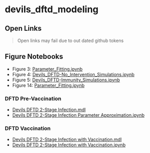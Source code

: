 # devils_dftd_modeling

## Open Links
 > Open links may fail due to out dated github tokens
 
## Figure Notebooks
 - Figure 3: [Parameter_Fitting.ipynb](https://open.stochss.org?open=https://raw.githubusercontent.com/StochSS/devils_dftd_modeling/develop/Parameter_Fitting.ipynb)
 - Figure 4: [Devils_DFTD-No_Intervention_Simulations.ipynb](https://open.stochss.org?open=https://raw.githubusercontent.com/StochSS/devils_dftd_modeling/develop/Devils_DFTD-No_Intervention_Simulations.ipynb)
 - Figure 5: [Devils_DFTD-Immunity_Simulations.ipynb](https://open.stochss.org?open=https://raw.githubusercontent.com/StochSS/devils_dftd_modeling/develop/Devils_DFTD-Immunity_Simulations.ipynb)
 - Figure 14: [Parameter_Fitting.ipynb](https://open.stochss.org?open=https://raw.githubusercontent.com/StochSS/devils_dftd_modeling/develop/Parameter_Fitting.ipynb)

### DFTD Pre-Vaccination
 - [Devils DFTD 2-Stage Infection.mdl](https://open.stochss.org?open=https://raw.githubusercontent.com/StochSS/devils_dftd_modeling/develop/Devils%20DFTD%202-Stage%20Infection.mdl?token=AKUOBDQQI3QSVUK5O4ZUF3LBRETXK)
 - [Devils DFTD 2-Stage Infection Parameter Approximation.ipynb](https://open.stochss.org?open=https://raw.githubusercontent.com/StochSS/devils_dftd_modeling/develop/Devils%20DFTD%202-Stage%20Infection%20Parameter%20Approximation.ipynb?token=AKUOBDSX6MAJJBPVIX7AEJLBRETQE)

### DFTD Vaccination
 - [Devils DFTD 2-Stage Infection with Vaccination.mdl](https://open.stochss.org?open=https://raw.githubusercontent.com/StochSS/devils_dftd_modeling/develop/Devils%20DFTD%202-Stage%20Infection%20with%20Vaccination.mdl?token=AKUOBDR73O774CIK4XIV2RTBRETUW)
 - [Devils DFTD 2-Stage Infection with Vaccination.ipynb](https://open.stochss.org?open=https://raw.githubusercontent.com/StochSS/devils_dftd_modeling/develop/Devils%20DFTD%202-Stage%20Infection%20with%20Vaccination.ipynb?token=AKUOBDU2G3ZCE6DTH5DMAUTBRETSY)
